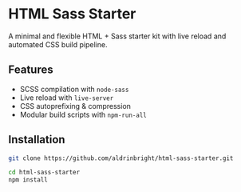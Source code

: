 # HTML Sass Starter

A minimal and flexible HTML + Sass starter kit with live reload and automated CSS build pipeline.

## Features

- SCSS compilation with `node-sass`
- Live reload with `live-server`
- CSS autoprefixing & compression
- Modular build scripts with `npm-run-all`

## Installation

```bash
git clone https://github.com/aldrinbright/html-sass-starter.git

cd html-sass-starter
npm install
